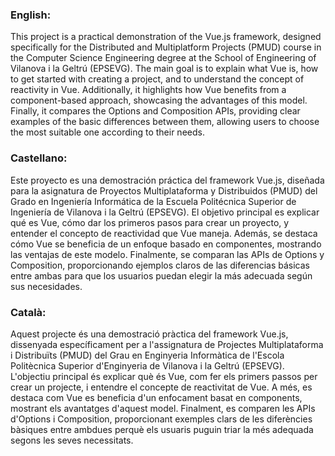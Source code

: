 ### English:
This project is a practical demonstration of the Vue.js framework, designed specifically for the Distributed and Multiplatform Projects (PMUD) course in the Computer Science Engineering degree at the School of Engineering of Vilanova i la Geltrú (EPSEVG). The main goal is to explain what Vue is, how to get started with creating a project, and to understand the concept of reactivity in Vue. Additionally, it highlights how Vue benefits from a component-based approach, showcasing the advantages of this model. Finally, it compares the Options and Composition APIs, providing clear examples of the basic differences between them, allowing users to choose the most suitable one according to their needs.

### Castellano:
Este proyecto es una demostración práctica del framework Vue.js, diseñada para la asignatura de Proyectos Multiplataforma y Distribuidos (PMUD) del Grado en Ingeniería Informática de la Escuela Politécnica Superior de Ingeniería de Vilanova i la Geltrú (EPSEVG). El objetivo principal es explicar qué es Vue, cómo dar los primeros pasos para crear un proyecto, y entender el concepto de reactividad que Vue maneja. Además, se destaca cómo Vue se beneficia de un enfoque basado en componentes, mostrando las ventajas de este modelo. Finalmente, se comparan las APIs de Options y Composition, proporcionando ejemplos claros de las diferencias básicas entre ambas para que los usuarios puedan elegir la más adecuada según sus necesidades.

### Català:
Aquest projecte és una demostració pràctica del framework Vue.js, dissenyada específicament per a l'assignatura de Projectes Multiplataforma i Distribuïts (PMUD) del Grau en Enginyeria Informàtica de l'Escola Politècnica Superior d'Enginyeria de Vilanova i la Geltrú (EPSEVG). L'objectiu principal és explicar què és Vue, com fer els primers passos per crear un projecte, i entendre el concepte de reactivitat de Vue. A més, es destaca com Vue es beneficia d'un enfocament basat en components, mostrant els avantatges d'aquest model. Finalment, es comparen les APIs d'Options i Composition, proporcionant exemples clars de les diferències bàsiques entre ambdues perquè els usuaris puguin triar la més adequada segons les seves necessitats.
